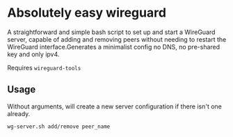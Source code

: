 # Absolutely easy wireguard

A straightforward and simple bash script to set up and start a WireGuard server, capable of adding and removing peers without needing to restart the WireGuard interface.Generates a minimalist config no DNS, no pre-shared key and only ipv4.

Requires `wireguard-tools`

## Usage

Without arguments, will create a new server configuration if there isn't one already.

`wg-server.sh add/remove peer_name`
